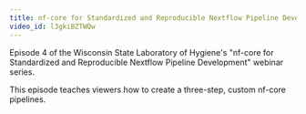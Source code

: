 ```yaml
---
title: nf-core for Standardized and Reproducible Nextflow Pipeline Development Episode 4
video_id: l3gkiBZTWQw
---
```

Episode 4 of the Wisconsin State Laboratory of Hygiene's "nf-core for Standardized and Reproducible Nextflow Pipeline Development" webinar series.

This episode teaches viewers how to create a three-step, custom nf-core pipelines.